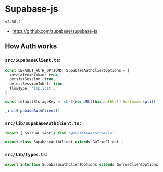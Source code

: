 # Supabase-js

`v2.38.2`

- https://github.com/supabase/supabase-js

## How Auth works

### `src/SupabaseClient.ts`:

```ts
const DEFAULT_AUTH_OPTIONS: SupabaseAuthClientOptions = {
  autoRefreshToken: true,
  persistSession: true,
  detectSessionInUrl: true,
  flowType: 'implicit',
}

const defaultStorageKey = `sb-${new URL(this.authUrl).hostname.split('.')[0]}-auth-token`
```

```ts
_initSupabaseAuthClient()
```

### `src/lib/SupabaseAuthClient.ts`:

```ts
import { GoTrueClient } from '@supabase/gotrue-js'

export class SupabaseAuthClient extends GoTrueClient {
```

### `src/lib/types.ts`:

```ts
export interface SupabaseAuthClientOptions extends GoTrueClientOptions {
```